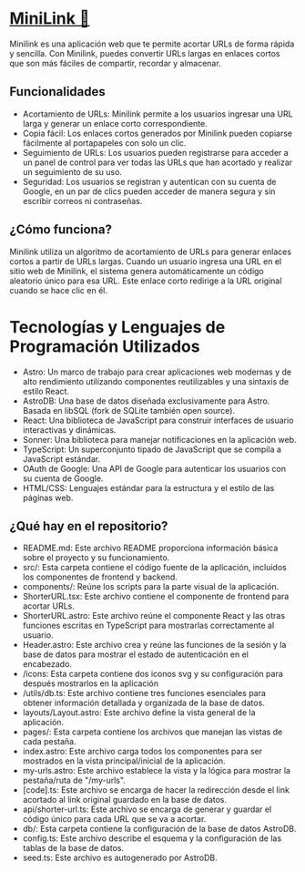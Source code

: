 # [MiniLink 🔗](https://minilink-snowy-feather-6817.fly.dev/)

Minilink es una aplicación web que te permite acortar URLs de forma rápida y sencilla. Con Minilink, puedes convertir URLs largas en enlaces cortos que son más fáciles de compartir, recordar y almacenar.

## Funcionalidades

- Acortamiento de URLs: Minilink permite a los usuarios ingresar una URL larga y generar un enlace corto correspondiente.
- Copia fácil: Los enlaces cortos generados por Minilink pueden copiarse fácilmente al portapapeles con solo un clic.
- Seguimiento de URLs: Los usuarios pueden registrarse para acceder a un panel de control para ver todas las URLs que han acortado y realizar un seguimiento de su uso.
- Seguridad: Los usuarios se registran y autentican con su cuenta de Google, en un par de clics pueden acceder de manera segura y sin escribir correos ni contraseñas.

## ¿Cómo funciona?

Minilink utiliza un algoritmo de acortamiento de URLs para generar enlaces cortos a partir de URLs largas. Cuando un usuario ingresa una URL en el sitio web de Minilink, el sistema genera automáticamente un código aleatorio único para esa URL. Este enlace corto redirige a la URL original cuando se hace clic en él.

# Tecnologías y Lenguajes de Programación Utilizados

- Astro: Un marco de trabajo para crear aplicaciones web modernas y de alto rendimiento utilizando componentes reutilizables y una sintaxis de estilo React.
- AstroDB: Una base de datos diseñada exclusivamente para Astro. Basada en libSQL (fork de SQLite también open source).
- React: Una biblioteca de JavaScript para construir interfaces de usuario interactivas y dinámicas.
- Sonner: Una biblioteca para manejar notificaciones en la aplicación web.
- TypeScript: Un superconjunto tipado de JavaScript que se compila a JavaScript estándar.
- OAuth de Google: Una API de Google para autenticar los usuarios con su cuenta de Google.
- HTML/CSS: Lenguajes estándar para la estructura y el estilo de las páginas web.

## ¿Qué hay en el repositorio?

- README.md: Este archivo README proporciona información básica sobre el proyecto y su funcionamiento.
- src/: Esta carpeta contiene el código fuente de la aplicación, incluidos los componentes de frontend y backend.
- components/: Reúne los scripts para la parte visual de la aplicación.
- ShorterURL.tsx: Este archivo contiene el componente de frontend para acortar URLs.
- ShorterURL.astro: Este archivo reúne el componente React y las otras funciones escritas en TypeScript para mostrarlas correctamente al usuario.
- Header.astro: Este archivo crea y reúne las funciones de la sesión y la base de datos para mostrar el estado de autenticación en el encabezado.
- /icons: Esta carpeta contiene dos iconos svg y su configuración para después mostrarlos en la aplicación
- /utils/db.ts: Este archivo contiene tres funciones esenciales para obtener información detallada y organizada de la base de datos.
- layouts/Layout.astro: Este archivo define la vista general de la aplicación.
- pages/: Esta carpeta contiene los archivos que manejan las vistas de cada pestaña.
- index.astro: Este archivo carga todos los componentes para ser mostrados en la vista principal/inicial de la aplicación.
- my-urls.astro: Este archivo establece la vista y la lógica para mostrar la pestaña/ruta de "/my-urls".
- [code].ts: Este archivo se encarga de hacer la redirección desde el link acortado al link original guardado en la base de datos.
- api/shorter-url.ts: Este archivo se encarga de generar y guardar el código único para cada URL que se va a acortar.
- db/: Esta carpeta contiene la configuración de la base de datos AstroDB.
- config.ts: Este archivo describe el esquema y la configuración de las tablas de la base de datos.
- seed.ts: Este archivo es autogenerado por AstroDB.
